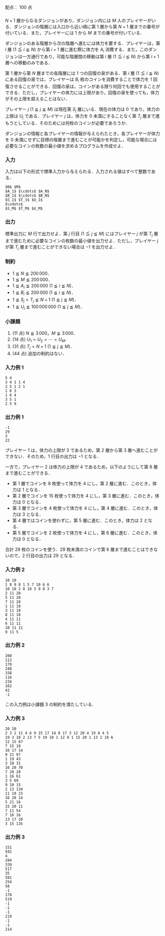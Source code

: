 配点： $100$ 点

###
$N+1$ 層からなるダンジョンがあり，ダンジョン内には $M$ 人のプレイヤーがいる．ダンジョンの階層には入口から近い順に第 $1$ 層から第 $N+1$ 層までの番号が付いている．また，プレイヤーには $1$ から $M$ までの番号が付いている．

ダンジョンのある階層から次の階層へ進むには体力を要する．プレイヤーは，第 $i$ 層 ($1 \leqq i \leqq N$) から第 $i + 1$ 層に進む際に体力を $A_i$ 消費する．また，このダンジョンは一方通行であり，可能な階層間の移動は第 $i$ 層 ($1 \leqq i \leqq N$) から第 $i + 1$ 層への移動のみである．

第 $1$ 層から第 $N$ 層までの各階層には $1$ つの回復の泉がある．第 $i$ 層 ($1 \leqq i \leqq N$) にある回復の泉では，プレイヤーは $B_i$ 枚のコインを消費することで体力を $1$ 回復させることができる．回復の泉は，コインがある限り何回でも使用することができる．ただし，プレイヤーの体力には上限があり，回復の泉を使っても，体力がその上限を超えることはない．

プレイヤー $j$ ($1 \leqq j \leqq M$) は現在第 $S_j$ 層にいる．現在の体力は $0$ であり，体力の上限は $U_j$ である．プレイヤー $j$ は，体力を $0$ 未満にすることなく第 $T_j$ 層まで進もうとしている．そのためには何枚のコインが必要であろうか．

ダンジョンの情報と各プレイヤーの情報が与えられたとき，各プレイヤーが体力を $0$ 未満にせずに目標の階層まで進むことが可能かを判定し，可能な場合には必要なコインの枚数の最小値を求めるプログラムを作成せよ．

### 入力
入力は以下の形式で標準入力から与えられる．入力される値はすべて整数である．
~~~
$N$ $M$
$A_1$ $\cdots$ $A_N$
$B_1$ $\cdots$ $B_N$
$S_1$ $T_1$ $U_1$
$\vdots$
$S_M$ $T_M$ $U_M$
~~~

### 出力
標準出力に $M$ 行で出力せよ．第 $j$ 行目 ($1 \leqq j \leqq M$) にはプレイヤー $j$ が第 $T_j$ 層まで進むために必要なコインの枚数の最小値を出力せよ．ただし，プレイヤー $j$ が第 $T_j$ 層まで進むことができない場合は $-1$ を出力せよ．

### 制約
- $1 \leqq N \leqq 200\,000$．
- $1 \leqq M \leqq 200\,000$．
- $1 \leqq A_i \leqq 200\,000$ ($1 \leqq i \leqq N$)．
- $1 \leqq B_i \leqq 200\,000$ ($1 \leqq i \leqq N$)．
- $1 \leqq S_j < T_j \leqq N+1$ ($1 \leqq j \leqq M$)．
- $1 \leqq U_j \leqq 100\,000\,000$ ($1 \leqq j \leqq M$)．

### 小課題
1. ($11$ 点) $N \leqq 3\,000$，$M \leqq 3\,000$．
2. ($14$ 点) $U_1 = U_2 = \cdots = U_M$．
3. ($31$ 点) $T_j = N+1$ ($1 \leqq j \leqq M$)．
4. ($44$ 点) 追加の制約はない．

### 入力例 1
~~~
5 4
3 4 1 1 4
2 5 1 2 1
1 6 3
1 6 4
3 5 1
2 5 9
~~~

### 出力例 1
~~~
-1
29
3
22
~~~

プレイヤー $1$ は，体力の上限が $3$ であるため，第 $2$ 層から第 $3$ 層へ進むことができない．そのため，$1$ 行目の出力は $-1$ となる．

一方で，プレイヤー $2$ は体力の上限が $4$ であるため，以下のようにして第 $6$ 層まで進むことができる．

- 第 $1$ 層でコインを $8$ 枚使って体力を $4$ にし，第 $2$ 層に進む．このとき，体力は $1$ となる．
- 第 $2$ 層でコインを $15$ 枚使って体力を $4$ にし，第 $3$ 層に進む．このとき，体力は $0$ となる．
- 第 $3$ 層でコインを $4$ 枚使って体力を $4$ にし，第 $4$ 層に進む．このとき，体力は $3$ となる．
- 第 $4$ 層ではコインを使わずに，第 $5$ 層に進む．このとき，体力は $2$ となる．
- 第 $5$ 層でコインを $2$ 枚使って体力を $4$ にし，第 $6$ 層に進む．このとき，体力は $0$ となる．

合計 $29$ 枚のコインを使う．$29$ 枚未満のコインで第 $6$ 層まで進むことはできないので，$2$ 行目の出力は $29$ となる．

### 入力例 2
~~~
10 10
1 8 9 8 1 5 7 10 6 6
10 10 2 8 10 3 9 8 3 7
2 11 28
5 11 28
7 11 28
1 11 18
3 11 18
8 11 18
4 11 11
6 11 11
10 11 11
9 11 5
~~~

### 出力例 2
~~~
208
112
179
248
158
116
234
162
42
-1
~~~

この入力例は小課題 $3$ の制約を満たしている．

### 入力例 3
~~~
20 20
2 3 2 11 4 6 9 15 17 14 8 17 3 12 20 4 19 8 4 5
19 3 18 2 13 7 5 19 10 1 12 8 1 15 20 1 13 2 18 6
12 15 67
7 15 18
16 17 14
9 21 97
1 19 43
3 18 31
16 20 70
7 20 28
1 16 61
3 5 69
9 10 15
2 13 134
11 19 23
16 20 14
5 21 16
15 20 11
7 11 54
7 16 16
13 17 10
3 15 135
~~~

### 出力例 3
~~~
151
591
4
284
339
517
35
581
254
58
-1
178
519
-1
-1
-1
219
-1
-1
214
~~~
